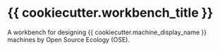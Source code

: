 # {{ cookiecutter.workbench_title }}
A workbench for designing {{ cookiecutter.machine_display_name }} machines by Open Source Ecology (OSE).
